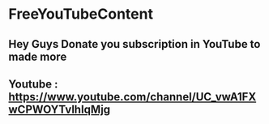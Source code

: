 # FreeYouTubeContent

## Hey Guys Donate you subscription in YouTube to made more

## Youtube : https://www.youtube.com/channel/UC_vwA1FXwCPWOYTvlhIqMjg
